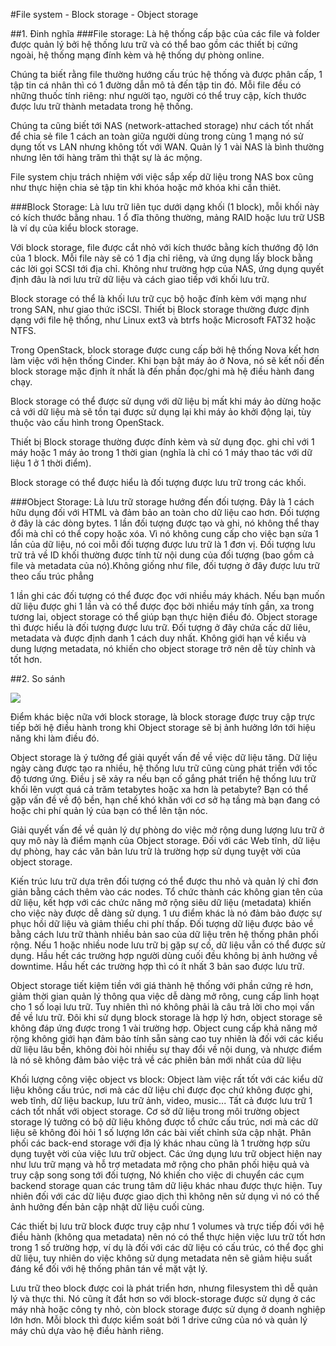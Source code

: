 #File system - Block storage - Object storage

##1. Đinh nghĩa
###File storage:
 Là hệ thống cấp bậc của các file và folder được quản lý bởi hệ thống lưu trữ và có thể bao gồm các thiết bị cứng ngoài, hệ thống mạng đính kèm và hệ thống dự phòng online. 

 Chúng ta biết rằng file thường hướng cấu trúc hệ thống và được phân cấp, 1 tập tin cá nhân thì có 1 đường dẫn mô tả đến tập tin đó. Mỗi file đều có những thuốc tính riêng: như người tạo, người có thể truy cập, kích thước được lưu trữ thành metadata trong hệ thống. 

 Chúng ta cũng biết tới NAS (network-attached storage) như cách tốt nhất để chia sẻ file 1 cách an toàn giữa người dùng trong cùng 1 mạng nó sử dụng tốt vs LAN nhưng không tốt với WAN. Quản lý 1 vài NAS là bình thường nhưng lên tới hàng trăm thì thật sự là ác mộng. 
 
 File system chịu trách nhiệm với việc sắp xếp dữ liệu trong NAS box cũng như thực hiện chia sẻ tập tin khi khóa hoặc mở khóa khi cần thiêt.

###Block Storage:
 Là lưu trữ liên tục dưới dạng khối (1 block), mỗi khối này có kích thước bằng nhau. 1 ổ đĩa thông thường, mảng RAID hoặc lưu trữ USB là ví dụ của kiểu block storage. 

Với block storage, file được cắt nhỏ với kích thước bằng kích thướng độ lớn của 1 block. Mỗi file này sẽ có 1 địa chỉ riêng, và ứng dụng lấy block bằng các lời gọi SCSI tới địa chỉ. Không như trường hợp của NAS, ứng dụng quyết định đâu là nơi lưu trữ dữ liệu và cách giao tiếp với  khối lưu trữ.

Block storage có thể là khối lưu trữ cục bộ hoặc đính kèm với mạng như trong SAN, như giao thức iSCSl.
Thiết bị Block storage thường được định dạng với file hệ thống, như Linux ext3 và btrfs hoặc Microsoft FAT32 hoặc NTFS. 

Trong OpenStack, block storage được cung cấp bởi hệ thống Nova kết hơn làm việc với hện thống Cinder. Khi bạn bật máy ảo ở Nova, nó sẽ kết nối đến block storage mặc định ít nhất là đến phần đọc/ghi mà hệ điều hành đang chạy.

Block storage có thể được sử dụng với dữ liệu bị mất khi máy ảo dừng hoặc cả với dữ liệu mà sẽ tồn tại được sử dụng lại khi máy ảo khởi động lại, tùy thuộc vào cấu hình trong OpenStack.

Thiết bị Block storage thường được đính kèm và sử dụng đọc. ghi chỉ với 1 máy hoặc 1 máy ảo trong 1 thời gian (nghĩa là chỉ có 1 máy thao tác với dữ liệu 1 ở 1 thời điểm).

Block storage có thể được hiểu là đối tượng được lưu trữ trong các khối.



###Object Storage:
Là lưu trữ storage hướng đến đối tượng. Đây là 1 cách hữu dụng đối với HTML và đảm bảo an toàn cho dữ liệu cao hơn. Đối tượng ở đây là các dòng bytes. 1 lần đối tượng được tạo và ghi, nó không thể thay đổi mà chỉ có thể copy hoặc xóa. Vì nó không cung cấp cho việc bạn sửa 1 lần của dữ liệu, nó coi mỗi đối tượng được lưu trữ là 1 đơn vị. Đối tượng lưu trữ trả về ID khối thường được tính từ nội dung của đối tượng (bao gồm cả file và metadata của nó).Không giống như file, đối tượng ở đây được lưu trữ theo cấu trúc phẳng

1 lần ghi các đối tượng có thể được đọc với nhiều máy khách. Nếu bạn muốn dữ liệu được ghi 1 lần và có thể được đọc bởi nhiều máy tính gần, xa trong tương lai, object storage có thể giúp bạn thực hiện điều đó.
Object storage thì được hiểu là đối tượng được lưu trữ. Đối tượng ở đây chứa cấc dữ liêu, metadata và được định danh 1 cách duy nhất. Không giới hạn về kiểu và dung lượng metadata, nó khiến cho object storage trở nên dễ tùy chỉnh và tốt hơn.


##2. So sánh

 <img src="http://i.imgur.com/gAs6NRk.png">

Điểm khác biệc nữa với block storage, là block storage được truy cập trực tiếp bởi hệ điều hành trong khi Object storage sẽ bị ảnh hưởng lớn tới hiệu năng khi làm điều đó.

Object storage là ý tưởng để giải quyết vấn đề về việc dữ liệu tăng. Dữ liệu ngày càng được tạo ra nhiều, hệ thống lưu trữ cũng cùng phát triển với tốc độ tương ứng. Điều j sẽ xảy ra nếu bạn cố gắng phát triển hệ thống lưu trữ khối lên vượt quá cả trăm tetabytes hoặc xa hơn là petabyte? Bạn có thể gặp vấn đề về độ bền, hạn chế khó khăn với cơ sở hạ tầng mà bạn đang có hoặc chi phí quản lý của bạn có thể lên tận nóc.

Giải quyết vấn đề về quản lý dự phòng do việc mở rộng dung lượng lưu trữ ở quy mô này là điểm mạnh của Object storage. Đối với các Web tĩnh, dữ liệu dự phòng, hay các văn bản lưu trữ là trường hợp sử dụng tuyệt vời của object storage.

Kiến trúc lưu trữ dựa trên đối tượng có thể được thu nhỏ và quản lý chỉ đơn giản bằng cách thêm vào các nodes. Tổ chức thành các không gian tên của dữ liệu, kết hợp với các chức năng mở rộng siêu dữ liệu (metadata) khiến cho việc này được dễ dàng sử dụng.
1 ưu điểm khác là nó đảm bảo được sự phục hồi dữ liệu và giảm thiểu chi phí thấp. Đối tượng dữ liệu được bảo về bằng cách lưu trữ thành nhiều bản sao của dữ liệu trên hệ thống phân phối rộng. Nếu 1 hoặc nhiều node lưu trữ bị gặp sự cố, dữ liệu vẫn có thể được sử dụng. Hầu hết các trường hợp người dùng cuối đều không bị ảnh hưởng về downtime. Hầu hết các trường hợp thì có ít nhất 3 bản sao được lưu trữ. 

Object storage tiết kiệm tiền với giá thành hệ thống với phần cứng rẻ hơn, giảm thời gian quản lý thông qua việc dễ dàng mở rông, cung cấp linh hoạt cho 1 số loại lưu trữ. Tuy nhiên thì nó không phải là câu trả lời cho mọi vấn đề về lưu trữ. Đôi khi sử dụng block storage là hợp lý hơn, object storage sẽ không đáp ứng được trong 1 vài trường hợp. Object cung cấp khả năng mở rộng không giới hạn đảm bảo tính sẵn sàng cao tuy nhiên là đối với các kiểu dữ liệu lâu bền, không đòi hỏi nhiều sự thay đổi về nội dung, và nhược điểm là nó sẽ không đảm bảo việc trả về các phiên bản mới nhất của dữ liệu


Khối lượng công việc object vs block: 
Object làm việc rất tốt với các kiểu dữ liệu không cấu trúc, nơi mà các dữ liệu chỉ được đọc chứ không được ghi, web tĩnh, dữ liệu backup, lưu trữ ảnh, video, music... Tất cả được lưu trữ 1 cách tốt nhất với object storage. Cơ sở dữ liệu trong môi trường object storage lý tưởng có bộ dữ liệu không được tổ chức cấu trúc, nơi mà các dữ liệu sẽ không đòi hỏi 1 số lượng lớn các bài viết chỉnh sửa cập nhật. Phân phối các back-end storage với địa lý khác nhau cũng là 1 trường hợp sửu dụng tuyệt vời của việc lưu trữ object. Các ứng dụng lưu trữ object hiện nay như lưu trữ mạng và hỗ trợ metadata mở rộng cho phân phối hiệu quả và truy cập song song tới đối tượng, 
Nó khiến cho việc di chuyển các cụm backend storage quan các trung tâm dữ liệu khác nhau được thực hiện. Tuy nhiên đối với các dữ liệu được giao dịch thì không nên sử dụng vì nó có thể ảnh hưởng đến bản cập nhật dữ liệu cuối cùng.

Các thiết bị lưu trữ block được truy cập như 1 volumes và trực tiếp đối với hệ điều hành (không qua metadata) nên nó có thể thực hiện việc lưu trữ tốt hơn trong 1 số trường hợp, ví dụ là đối với các dữ liệu có cấu trúc, có thể đọc ghi dữ liệu, tuy nhiên do việc không sử dụng metadata nên sẽ giảm hiệu suất đáng kể đối với hệ thống phân tán về mặt vật lý.

Lưu trữ theo block được coi là phát triển hơn, nhưng filesystem thì dễ quản lý và thực thi. Nó cũng ít đắt hơn so với block-storage được sử dụng ở các máy nhà hoặc công ty nhỏ, còn block storage được sử dụng ở doanh nghiệp lớn hơn. Mỗi block thì được kiểm soát bởi 1 drive cứng của nó và quản lý máy chủ dựa vào hệ điều hành riêng.
